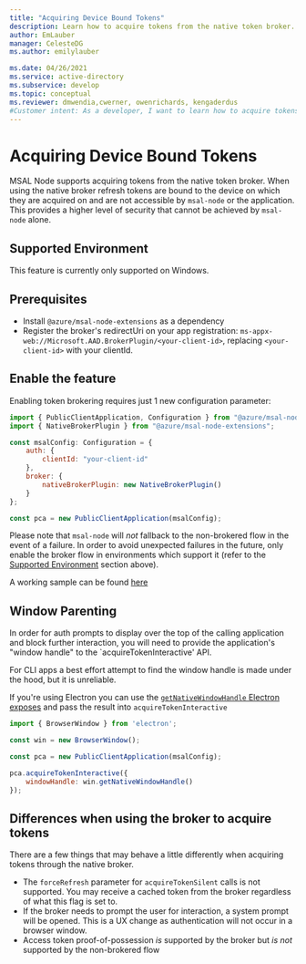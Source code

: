 ```yaml
---
title: "Acquiring Device Bound Tokens"
description: Learn how to acquire tokens from the native token broker.
author: EmLauber
manager: CelesteDG
ms.author: emilylauber

ms.date: 04/26/2021
ms.service: active-directory
ms.subservice: develop
ms.topic: conceptual
ms.reviewer: dmwendia,cwerner, owenrichards, kengaderdus
#Customer intent: As a developer, I want to learn how to acquire tokens from the native token broker.
---
```


# Acquiring Device Bound Tokens

MSAL Node supports acquiring tokens from the native token broker. When using the native broker refresh tokens are bound to the device on which they are acquired on and are not accessible by `msal-node` or the application. This provides a higher level of security that cannot be achieved by `msal-node` alone.

## Supported Environment

This feature is currently only supported on Windows.

## Prerequisites

- Install `@azure/msal-node-extensions` as a dependency
- Register the broker's redirectUri on your app registration: `ms-appx-web://Microsoft.AAD.BrokerPlugin/<your-client-id>`, replacing `<your-client-id>` with your clientId.

## Enable the feature

Enabling token brokering requires just 1 new configuration parameter:

```javascript
import { PublicClientApplication, Configuration } from "@azure/msal-node";
import { NativeBrokerPlugin } from "@azure/msal-node-extensions";

const msalConfig: Configuration = {
    auth: {
        clientId: "your-client-id"
    },
    broker: {
        nativeBrokerPlugin: new NativeBrokerPlugin()
    }
};

const pca = new PublicClientApplication(msalConfig);
```

Please note that `msal-node` will _not_ fallback to the non-brokered flow in the event of a failure. In order to avoid unexpected failures in the future, only enable the broker flow in environments which support it (refer to the [Supported Environment](#supported-environment) section above).

A working sample can be found [here](https://github.com/AzureAD/microsoft-authentication-library-for-js/tree/dev/samples/msal-node-samples/auth-code-cli-brokered-app)

## Window Parenting

In order for auth prompts to display over the top of the calling application and block further interaction, you will need to provide the application's "window handle" to the `acquireTokenInteractive' API.

For CLI apps a best effort attempt to find the window handle is made under the hood, but it is unreliable.

If you're using Electron you can use the [`getNativeWindowHandle` Electron exposes](https://www.electronjs.org/docs/latest/api/browser-window#wingetnativewindowhandle) and pass the result into `acquireTokenInteractive`

```js
import { BrowserWindow } from 'electron';

const win = new BrowserWindow();

const pca = new PublicClientApplication(msalConfig);

pca.acquireTokenInteractive({
    windowHandle: win.getNativeWindowHandle()
});
```

## Differences when using the broker to acquire tokens

There are a few things that may behave a little differently when acquiring tokens through the native broker.

- The `forceRefresh` parameter for `acquireTokenSilent` calls is not supported. You may receive a cached token from the broker regardless of what this flag is set to.
- If the broker needs to prompt the user for interaction, a system prompt will be opened. This is a UX change as authentication will not occur in a browser window.
- Access token proof-of-possession _is_ supported by the broker but _is not_ supported by the non-brokered flow
